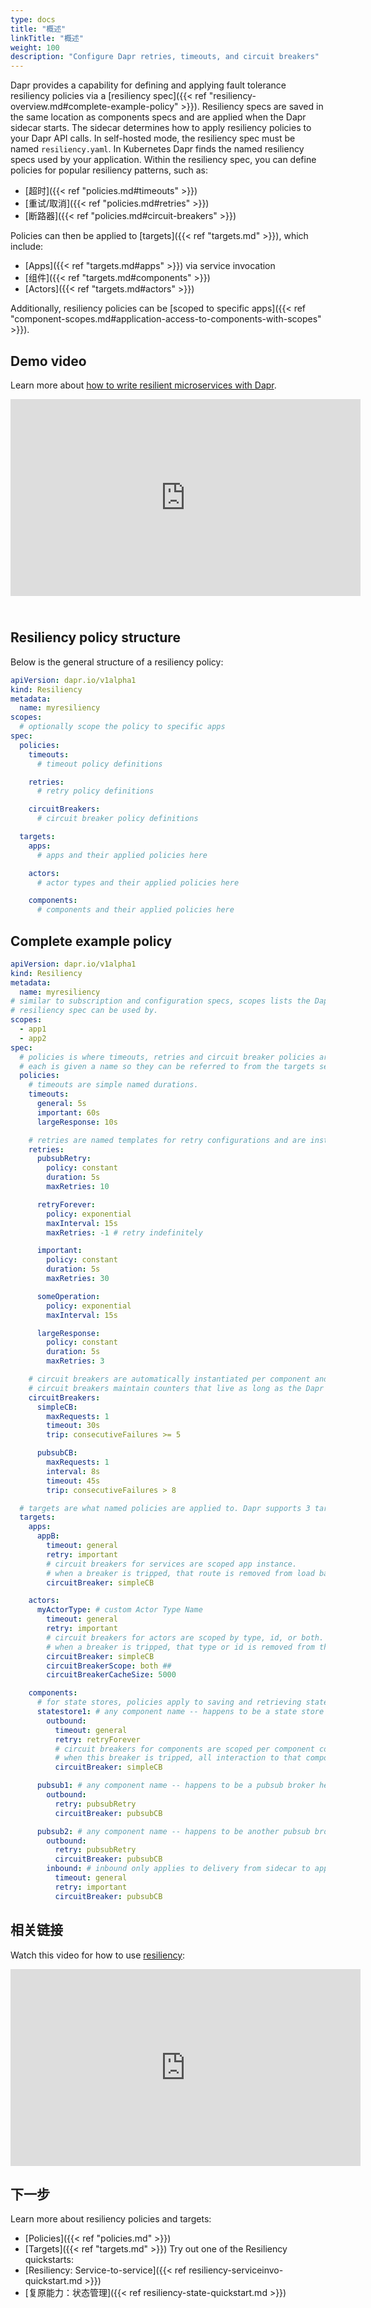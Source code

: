 ```yaml
---
type: docs
title: "概述"
linkTitle: "概述"
weight: 100
description: "Configure Dapr retries, timeouts, and circuit breakers"
---
```


Dapr provides a capability for defining and applying fault tolerance resiliency policies via a [resiliency spec]({{< ref "resiliency-overview.md#complete-example-policy" >}}). Resiliency specs are saved in the same location as components specs and are applied when the Dapr sidecar starts. The sidecar determines how to apply resiliency policies to your Dapr API calls. In self-hosted mode, the resiliency spec must be named `resiliency.yaml`. In Kubernetes Dapr finds the named resiliency specs used by your application. Within the resiliency spec, you can define policies for popular resiliency patterns, such as:

- [超时]({{< ref "policies.md#timeouts" >}})
- [重试/取消]({{< ref "policies.md#retries" >}})
- [断路器]({{< ref "policies.md#circuit-breakers" >}})

Policies can then be applied to [targets]({{< ref "targets.md" >}}), which include:

- [Apps]({{< ref "targets.md#apps" >}}) via service invocation
- [组件]({{< ref "targets.md#components" >}})
- [Actors]({{< ref "targets.md#actors" >}})

Additionally, resiliency policies can be [scoped to specific apps]({{< ref "component-scopes.md#application-access-to-components-with-scopes" >}}).

## Demo video

Learn more about [how to write resilient microservices with Dapr](https://youtu.be/uC-4Q5KFq98?si=JSUlCtcUNZLBM9rW).

<iframe width="560" height="315" src="https://www.youtube-nocookie.com/embed/uC-4Q5KFq98?si=JSUlCtcUNZLBM9rW" title="YouTube 视频播放器" style="padding-bottom:25px;" frameborder="0" allow="accelerometer; autoplay; clipboard-write; encrypted-media; gyroscope; picture-in-picture; web-share" allowfullscreen></iframe>

## Resiliency policy structure

Below is the general structure of a resiliency policy:

```yaml
apiVersion: dapr.io/v1alpha1
kind: Resiliency
metadata:
  name: myresiliency
scopes:
  # optionally scope the policy to specific apps
spec:
  policies:
    timeouts:
      # timeout policy definitions

    retries:
      # retry policy definitions

    circuitBreakers:
      # circuit breaker policy definitions

  targets:
    apps:
      # apps and their applied policies here

    actors:
      # actor types and their applied policies here

    components:
      # components and their applied policies here
```

## Complete example policy

```yaml
apiVersion: dapr.io/v1alpha1
kind: Resiliency
metadata:
  name: myresiliency
# similar to subscription and configuration specs, scopes lists the Dapr App IDs that this
# resiliency spec can be used by.
scopes:
  - app1
  - app2
spec:
  # policies is where timeouts, retries and circuit breaker policies are defined. 
  # each is given a name so they can be referred to from the targets section in the resiliency spec.
  policies:
    # timeouts are simple named durations.
    timeouts:
      general: 5s
      important: 60s
      largeResponse: 10s

    # retries are named templates for retry configurations and are instantiated for life of the operation.
    retries:
      pubsubRetry:
        policy: constant
        duration: 5s
        maxRetries: 10

      retryForever:
        policy: exponential
        maxInterval: 15s
        maxRetries: -1 # retry indefinitely

      important:
        policy: constant
        duration: 5s
        maxRetries: 30

      someOperation:
        policy: exponential
        maxInterval: 15s

      largeResponse:
        policy: constant
        duration: 5s
        maxRetries: 3

    # circuit breakers are automatically instantiated per component and app instance.
    # circuit breakers maintain counters that live as long as the Dapr sidecar is running. They are not persisted.
    circuitBreakers:
      simpleCB:
        maxRequests: 1
        timeout: 30s 
        trip: consecutiveFailures >= 5

      pubsubCB:
        maxRequests: 1
        interval: 8s
        timeout: 45s
        trip: consecutiveFailures > 8

  # targets are what named policies are applied to. Dapr supports 3 target types - apps, components and actors
  targets:
    apps:
      appB:
        timeout: general
        retry: important
        # circuit breakers for services are scoped app instance.
        # when a breaker is tripped, that route is removed from load balancing for the configured `timeout` duration.
        circuitBreaker: simpleCB

    actors:
      myActorType: # custom Actor Type Name
        timeout: general
        retry: important
        # circuit breakers for actors are scoped by type, id, or both.
        # when a breaker is tripped, that type or id is removed from the placement table for the configured `timeout` duration.
        circuitBreaker: simpleCB
        circuitBreakerScope: both ## 
        circuitBreakerCacheSize: 5000

    components:
      # for state stores, policies apply to saving and retrieving state.
      statestore1: # any component name -- happens to be a state store here
        outbound:
          timeout: general
          retry: retryForever
          # circuit breakers for components are scoped per component configuration/instance. For example myRediscomponent.
          # when this breaker is tripped, all interaction to that component is prevented for the configured `timeout` duration.
          circuitBreaker: simpleCB

      pubsub1: # any component name -- happens to be a pubsub broker here
        outbound:
          retry: pubsubRetry
          circuitBreaker: pubsubCB

      pubsub2: # any component name -- happens to be another pubsub broker here
        outbound:
          retry: pubsubRetry
          circuitBreaker: pubsubCB
        inbound: # inbound only applies to delivery from sidecar to app
          timeout: general
          retry: important
          circuitBreaker: pubsubCB
```

## 相关链接

Watch this video for how to use [resiliency](https://www.youtube.com/watch?t=184&v=7D6HOU3Ms6g&feature=youtu.be):

<div class="embed-responsive embed-responsive-16by9">
<iframe width="560" height="315" src="https://www.youtube-nocookie.com/embed/7D6HOU3Ms6g?start=184" title="YouTube 视频播放器" frameborder="0" allow="accelerometer; autoplay; clipboard-write; encrypted-media; gyroscope; picture-in-picture; web-share" allowfullscreen></iframe>
</div>

## 下一步
Learn more about resiliency policies and targets:
 - [Policies]({{< ref "policies.md" >}})
 - [Targets]({{< ref "targets.md" >}}) Try out one of the Resiliency quickstarts:
- [Resiliency: Service-to-service]({{< ref resiliency-serviceinvo-quickstart.md >}})
- [复原能力：状态管理]({{< ref resiliency-state-quickstart.md >}})